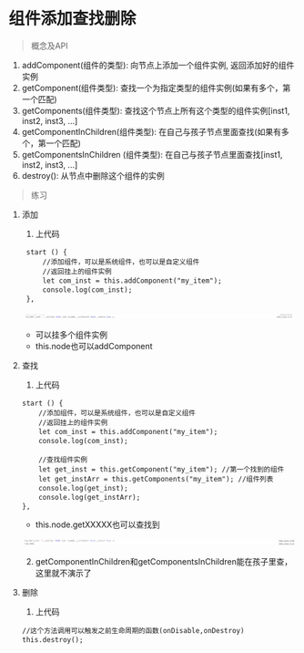 # 组件添加查找删除

> 概念及API
1. addComponent(组件的类型): 向节点上添加一个组件实例, 返回添加好的组件实例
2. getComponent(组件类型): 查找一个为指定类型的组件实例(如果有多个，第一个匹配)
3. getComponents(组件类型): 查找这个节点上所有这个类型的组件实例[inst1, inst2, inst3, ...]
4. getComponentInChildren(组件类型): 在自己与孩子节点里面查找(如果有多个，第一个匹配)
5. getComponentsInChildren (组件类型): 在自己与孩子节点里面查找[inst1, inst2, inst3, ...]
6. destroy(): 从节点中删除这个组件的实例

> 练习
1. 添加
    1. 上代码
    ```
     start () {
         //添加组件，可以是系统组件，也可以是自定义组件
         //返回挂上的组件实例
         let com_inst = this.addComponent("my_item");
         console.log(com_inst);
     },   
    ```
    
    ![](images/添加自定义组件.jpg)
    
    * 可以挂多个组件实例
    * this.node也可以addComponent
    
2. 查找
    1. 上代码
    ```
    start () {
        //添加组件，可以是系统组件，也可以是自定义组件
        //返回挂上的组件实例
        let com_inst = this.addComponent("my_item");
        console.log(com_inst);

        //查找组件实例
        let get_inst = this.getComponent("my_item"); //第一个找到的组件
        let get_instArr = this.getComponents("my_item"); //组件列表
        console.log(get_inst);
        console.log(get_instArr);
    },
    ```
    
    * this.node.getXXXXX也可以查找到
    
    ![](./images/获取组件.jpg)
    
    2. getComponentInChildren和getComponentsInChildren能在孩子里查，这里就不演示了
    
3. 删除
    1. 上代码
    ```
    //这个方法调用可以触发之前生命周期的函数(onDisable,onDestroy)
    this.destroy();
    ```